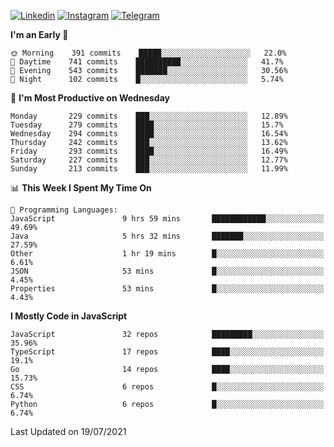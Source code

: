 [![Linkedin](https://img.shields.io/badge/-Archie-blue?style=flat-square&labelColor=gray&logo=Linkedin&logoColor=white&link=https://www.linkedin.com/in/archisdi)](https://www.linkedin.com/in/archisdi)
[![Instagram](https://img.shields.io/badge/-@archisdi-orange?style=flat-square&labelColor=gray&logo=Instagram&logoColor=white&link=https://www.instagram.com/archisdi)](https://www.instagram.com/archisdi)
[![Telegram](https://img.shields.io/badge/-aai-informational?style=flat-square&labelColor=gray&logo=telegram&logoColor=white&link=https://t.me/archisdi)](https://t.me/archisdi)

<!--START_SECTION:waka-->
**I'm an Early 🐤** 

```text
🌞 Morning    391 commits    █████░░░░░░░░░░░░░░░░░░░░   22.0% 
🌆 Daytime    741 commits    ██████████░░░░░░░░░░░░░░░   41.7% 
🌃 Evening    543 commits    ███████░░░░░░░░░░░░░░░░░░   30.56% 
🌙 Night      102 commits    █░░░░░░░░░░░░░░░░░░░░░░░░   5.74%

```
📅 **I'm Most Productive on Wednesday** 

```text
Monday       229 commits    ███░░░░░░░░░░░░░░░░░░░░░░   12.89% 
Tuesday      279 commits    ████░░░░░░░░░░░░░░░░░░░░░   15.7% 
Wednesday    294 commits    ████░░░░░░░░░░░░░░░░░░░░░   16.54% 
Thursday     242 commits    ███░░░░░░░░░░░░░░░░░░░░░░   13.62% 
Friday       293 commits    ████░░░░░░░░░░░░░░░░░░░░░   16.49% 
Saturday     227 commits    ███░░░░░░░░░░░░░░░░░░░░░░   12.77% 
Sunday       213 commits    ███░░░░░░░░░░░░░░░░░░░░░░   11.99%

```


📊 **This Week I Spent My Time On** 

```text
💬 Programming Languages: 
JavaScript               9 hrs 59 mins       ████████████░░░░░░░░░░░░░   49.69% 
Java                     5 hrs 32 mins       ███████░░░░░░░░░░░░░░░░░░   27.59% 
Other                    1 hr 19 mins        █░░░░░░░░░░░░░░░░░░░░░░░░   6.61% 
JSON                     53 mins             █░░░░░░░░░░░░░░░░░░░░░░░░   4.45% 
Properties               53 mins             █░░░░░░░░░░░░░░░░░░░░░░░░   4.43%

```

**I Mostly Code in JavaScript** 

```text
JavaScript               32 repos            █████████░░░░░░░░░░░░░░░░   35.96% 
TypeScript               17 repos            ████░░░░░░░░░░░░░░░░░░░░░   19.1% 
Go                       14 repos            ████░░░░░░░░░░░░░░░░░░░░░   15.73% 
CSS                      6 repos             █░░░░░░░░░░░░░░░░░░░░░░░░   6.74% 
Python                   6 repos             █░░░░░░░░░░░░░░░░░░░░░░░░   6.74%

```



 Last Updated on 19/07/2021
<!--END_SECTION:waka-->